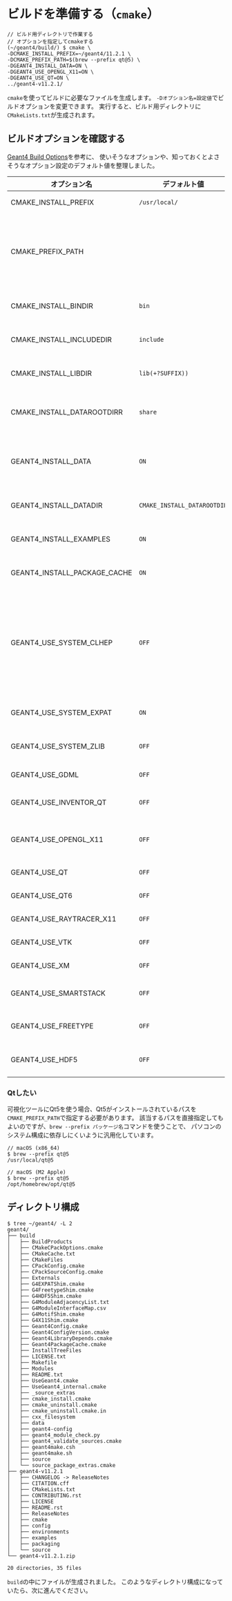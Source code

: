 # ビルドを準備する（``cmake``）

```console
// ビルド用ディレクトリで作業する
// オプションを指定してcmakeする
(~/geant4/build/) $ cmake \
-DCMAKE_INSTALL_PREFIX=~/geant4/11.2.1 \
-DCMAKE_PREFIX_PATH=$(brew --prefix qt@5) \
-DGEANT4_INSTALL_DATA=ON \
-DGEANT4_USE_OPENGL_X11=ON \
-DGEANT4_USE_QT=ON \
../geant4-v11.2.1/
```

``cmake``を使ってビルドに必要なファイルを生成します。
``-Dオプション名=設定値``でビルドオプションを変更できます。
実行すると、ビルド用ディレクトリに``CMakeLists.txt``が生成されます。

## ビルドオプションを確認する

[Geant4 Build Options](https://geant4-userdoc.web.cern.ch/UsersGuides/InstallationGuide/html/installguide.html#geant4buildo)を参考に、
使いそうなオプションや、知っておくとよさそうなオプション設定のデフォルト値を整理しました。

| オプション名 | デフォルト値 | 推奨値 | 説明 |
|---|---|---|---|
| CMAKE_INSTALL_PREFIX |  ``/usr/local/`` | ``$HOME/geant4/バージョン番号`` | Geant4をインストールするパス |
| CMAKE_PREFIX_PATH | | ``$(brew --prefix qt@5)`` | Geant4のビルドに必要な外部パッケージのパス。``;``（セミコロン）で複数のパスを指定できる |
| CMAKE_INSTALL_BINDIR | ``bin`` | | 実行ファイルがインストールされるパス |
| CMAKE_INSTALL_INCLUDEDIR | ``include`` | | ヘッダーファイルがインストールされるパス |
| CMAKE_INSTALL_LIBDIR | ``lib(+?SUFFIX))`` | | ライブラリがルがインストールされるパス |
| CMAKE_INSTALL_DATAROOTDIRR | ``share`` | | 読み取り専用のデータセットがルがインストールされるパス |
| GEANT4_INSTALL_DATA |  ``ON`` | ``ON`` | インストール時にGeant4のデータセットのダウンロードを有効にするフラグ |
| GEANT4_INSTALL_DATADIR | ``CMAKE_INSTALL_DATAROOTDIR`` | | データセットをインストールするパス |
| GEANT4_INSTALL_EXAMPLES | ``ON`` | | サンプルプロジェクトを有効にするフラグ |
| GEANT4_INSTALL_PACKAGE_CACHE | ``ON`` | | サンプルプロジェクトを有効にするフラグ |
| GEANT4_USE_SYSTEM_CLHEP | ``OFF`` | ``OFF`` | システムのCLHEPライブラリを有効にするフラグ。RayTracerを有効にするフラグ。最近のGeant4はCLHEP同梱なのでOFFでOK |
| GEANT4_USE_SYSTEM_EXPAT | ``ON`` | | システムのExpatを有効にするフラグ。|
| GEANT4_USE_SYSTEM_ZLIB | ``OFF`` | | システムのzlibを有効にするフラグ。|
| GEANT4_USE_GDML | ``OFF`` | | GDMLを有効にするフラグ |
| GEANT4_USE_INVENTOR_QT | ``OFF`` | | OpenInventorQtを有効にするフラグ |
| GEANT4_USE_OPENGL_X11 | ``OFF`` | ``ON`` | X11（XQuartz） OpenGLを有効にするフラグ |
| GEANT4_USE_QT | ``OFF`` | ``ON`` | Qt5を有効にするフラグ |
| GEANT4_USE_QT6 | ``OFF`` | | Qt6を有効にするフラグ |
| GEANT4_USE_RAYTRACER_X11 | ``OFF`` | | RayTracerを有効にするフラグ |
| GEANT4_USE_VTK | ``OFF`` | | VTKを有効にするフラグ。|
| GEANT4_USE_XM | ``OFF`` | | Motifを有効にするフラグ。|
| GEANT4_USE_SMARTSTACK | ``OFF`` | | G4SmartStackを有効にするフラグ。|
| GEANT4_USE_FREETYPE | ``OFF`` | | Freetypeフォントを有効にするフラグ。|
| GEANT4_USE_HDF5 | ``OFF`` | | HDF5形式を有効にするフラグ。|


### Qtしたい

可視化ツールにQt5を使う場合、Qt5がインストールされているパスを``CMAKE_PREFIX_PATH``で指定する必要があります。
該当するパスを直接指定してもよいのですが、``brew --prefix パッケージ名``コマンドを使うことで、
パソコンのシステム構成に依存しにくいように汎用化しています。

```console
// macOS (x86_64)
$ brew --prefix qt@5
/usr/local/qt@5

// macOS (M2 Apple)
$ brew --prefix qt@5
/opt/homebrew/opt/qt@5
```


## ディレクトリ構成

```console
$ tree ~/geant4/ -L 2
geant4/
├── build
│   ├── BuildProducts
│   ├── CMakeCPackOptions.cmake
│   ├── CMakeCache.txt
│   ├── CMakeFiles
│   ├── CPackConfig.cmake
│   ├── CPackSourceConfig.cmake
│   ├── Externals
│   ├── G4EXPATShim.cmake
│   ├── G4FreetypeShim.cmake
│   ├── G4HDF5Shim.cmake
│   ├── G4ModuleAdjacencyList.txt
│   ├── G4ModuleInterfaceMap.csv
│   ├── G4MotifShim.cmake
│   ├── G4X11Shim.cmake
│   ├── Geant4Config.cmake
│   ├── Geant4ConfigVersion.cmake
│   ├── Geant4LibraryDepends.cmake
│   ├── Geant4PackageCache.cmake
│   ├── InstallTreeFiles
│   ├── LICENSE.txt
│   ├── Makefile
│   ├── Modules
│   ├── README.txt
│   ├── UseGeant4.cmake
│   ├── UseGeant4_internal.cmake
│   ├── _source_extras
│   ├── cmake_install.cmake
│   ├── cmake_uninstall.cmake
│   ├── cmake_uninstall.cmake.in
│   ├── cxx_filesystem
│   ├── data
│   ├── geant4-config
│   ├── geant4_module_check.py
│   ├── geant4_validate_sources.cmake
│   ├── geant4make.csh
│   ├── geant4make.sh
│   ├── source
│   └── source_package_extras.cmake
├── geant4-v11.2.1
│   ├── CHANGELOG -> ReleaseNotes
│   ├── CITATION.cff
│   ├── CMakeLists.txt
│   ├── CONTRIBUTING.rst
│   ├── LICENSE
│   ├── README.rst
│   ├── ReleaseNotes
│   ├── cmake
│   ├── config
│   ├── environments
│   ├── examples
│   ├── packaging
│   └── source
└── geant4-v11.2.1.zip

20 directories, 35 files
```

``build``の中にファイルが生成されました。
このようなディレクトリ構成になっていたら、次に進んでください。
